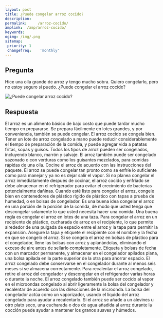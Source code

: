 ```yaml
---
layout: post
title: ¿Puede congelar arroz cocido?  
description: 
permalink:     /arroz-cocido/
amplink:  /amp/arroz-cocido/
keywords: 
ogimg: /img/.png
sitemap:
 priority: 1
 changefreq:    'monthly'
---
```




## Pregunta

Hice una olla grande de arroz y tengo mucho sobra. Quiero congelarlo, pero no estoy seguro si puedo. ¿Puede congelar el arroz cocido?


![¿Puede congelar arroz cocido?](https://sepuedecongelar.com/img/ "¿Puede congelar arroz cocido?" )


## Respuesta

El arroz es un alimento básico de bajo costo que puede tardar mucho tiempo en prepararse. Se prepara fácilmente en lotes grandes, y por conveniencia, también se puede congelar. El arroz cocido se congela bien. Tener un lote de arroz congelado a mano puede reducir considerablemente el tiempo de preparación de la comida, y puede agregar vida a patatas fritas, sopas y guisos. Todos los tipos de arroz pueden ser congelados, incluyendo blanco, marrón y salvaje. El arroz también puede ser congelado sazonado o con verduras como los guisantes mezclados, para comidas rápidas de una olla.
Cocine el arroz de acuerdo con las instrucciones del paquete. El arroz se puede congelar tan pronto como se enfríe lo suficiente como para manejar y ya no es dejar salir el vapor. Si no planea congelar el arroz inmediatamente después de cocinar, el arroz cocido y enfriado se debe almacenar en el refrigerador para evitar el crecimiento de bacterias potencialmente dañinas. Cuando esté listo para congelar el arroz, congele bien en contenedores de plástico rígido de plástico con tapas a prueba de humedad, o en bolsas de congelador. Es una buena idea congelar el arroz en una porción de la porción de la comida, de modo que usted tenga que descongelar solamente lo que usted necesita hacer una comida. Una buena regla es congelar el arroz en lotes de una taza.
Para congelar el arroz en un recipiente de plástico, cucharada de arroz en el recipiente, lo que permite alrededor de una pulgada de espacio entre el arroz y la tapa para permitir la expansión. Asegure la tapa y etiquete el recipiente con el nombre y la fecha en que se congeló el arroz. Si se congela el arroz en bolsas de plástico para el congelador, llene las bolsas con arroz y aplanándolas, eliminando el exceso de aire antes de sellarlo completamente. Etiqueta y bolsas de fecha con un marcador permanente, y almacenar en el congelador apilados plana, una bolsa apilada en la parte superior de la otra para ahorrar espacio.
El arroz congelado debe conservarse en el congelador durante al menos seis meses si se almacena correctamente.
Para recalentar el arroz congelado, retire el arroz del congelador y descongelar en el refrigerador varias horas o durante la noche. El arroz congelado también puede ser cocido al vapor en el microondas congelado al abrir ligeramente la bolsa del congelador y recalentar de acuerdo con las direcciones de la microonda. La bolsa del congelador actúa como un vaporizador, usando el líquido del arroz congelado para ayudar a recalentarlo. Si el arroz se añade a un alevines u otro plato seco, una cucharada o dos de agua añadida al arroz durante la cocción puede ayudar a mantener los granos suaves y húmedos.